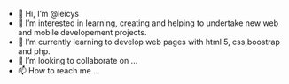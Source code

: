 - 👋 Hi, I’m @leicys
- 👀 I’m interested in learning, creating and helping to undertake new web and mobile developement projects.
- 🌱 I’m currently learning to develop web pages with html 5, css,boostrap and php.
- 💞️ I’m looking to collaborate on ...
- 📫 How to reach me ...

<!---
leicys/leicys is a ✨ special ✨ repository because its `README.md` (this file) appears on your GitHub profile.
You can click the Preview link to take a look at your changes.
--->
